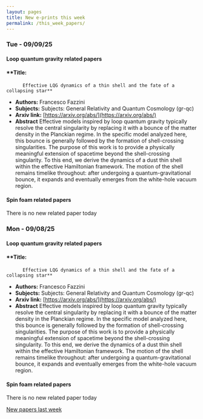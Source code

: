 ```yaml
---
layout: pages
title: New e-prints this week
permalink: /this_week_papers/
---
```




### Tue - 09/09/25

#### Loop quantum gravity related papers

#### **Title:
          Effective LQG dynamics of a thin shell and the fate of a collapsing star**
 - **Authors:** Francesco Fazzini
 - **Subjects:** Subjects:
General Relativity and Quantum Cosmology (gr-qc)
 - **Arxiv link:** [https://arxiv.org/abs/](https://arxiv.org/abs/)
 - **Abstract**
 Effective models inspired by loop quantum gravity typically resolve the central singularity by replacing it with a bounce of the matter density in the Planckian regime. In the specific model analyzed here, this bounce is generally followed by the formation of shell-crossing singularities. The purpose of this work is to provide a physically meaningful extension of spacetime beyond the shell-crossing singularity. To this end, we derive the dynamics of a dust thin shell within the effective Hamiltonian framework. The motion of the shell remains timelike throughout: after undergoing a quantum-gravitational bounce, it expands and eventually emerges from the white-hole vacuum region. 

#### Spin foam related papers

There is no new related paper today 

### Mon - 09/08/25

#### Loop quantum gravity related papers

#### **Title:
          Effective LQG dynamics of a thin shell and the fate of a collapsing star**
 - **Authors:** Francesco Fazzini
 - **Subjects:** Subjects:
General Relativity and Quantum Cosmology (gr-qc)
 - **Arxiv link:** [https://arxiv.org/abs/](https://arxiv.org/abs/)
 - **Abstract**
 Effective models inspired by loop quantum gravity typically resolve the central singularity by replacing it with a bounce of the matter density in the Planckian regime. In the specific model analyzed here, this bounce is generally followed by the formation of shell-crossing singularities. The purpose of this work is to provide a physically meaningful extension of spacetime beyond the shell-crossing singularity. To this end, we derive the dynamics of a dust thin shell within the effective Hamiltonian framework. The motion of the shell remains timelike throughout: after undergoing a quantum-gravitational bounce, it expands and eventually emerges from the white-hole vacuum region. 

#### Spin foam related papers

There is no new related paper today 




[New papers last week]({{site.url}}/archived/weekly/pre-prints/2025/09/08/archived_weekly_papers.html)